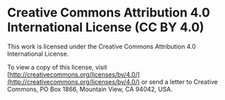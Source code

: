# Creative Commons Attribution 4.0 International License (CC BY 4.0)

This work is licensed under the Creative Commons Attribution 4.0 International License.

To view a copy of this license, visit [http://creativecommons.org/licenses/by/4.0/](http://creativecommons.org/licenses/by/4.0/) or send a letter to Creative Commons, PO Box 1866, Mountain View, CA 94042, USA.
